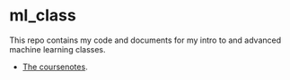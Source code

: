 # ml_class

This repo contains my code and documents for my intro to and advanced machine learning classes.  
* [The coursenotes](https://jennselby.github.io/MachineLearningCourseNotes/#what-is-machine-learning).
